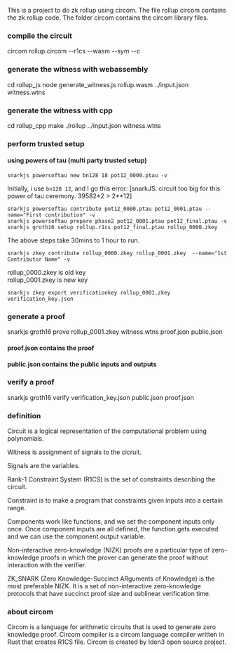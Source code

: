 This is a project to do zk rollup using circom. The file rollup.circom contains the zk rollup code. The folder circom contains the circom library files.

### compile the circuit
circom rollup.circom --r1cs --wasm --sym --c

### generate the witness with webassembly
cd rollup_js
node generate_witness.js rollup.wasm ../input.json witness.wtns

### generate the witness with cpp
cd rollup_cpp
make
./rollup ../input.json witness.wtns

### perform trusted setup 
#### using powers of tau (multi party trusted setup)
```
snarkjs powersoftau new bn128 18 pot12_0000.ptau -v
```
Initially, i use `bn128 12`, and I go this error:
[snarkJS: circuit too big for this power of tau ceremony. 39582*2 > 2**12]
```
snarkjs powersoftau contribute pot12_0000.ptau pot12_0001.ptau --name="First contribution" -v
snarkjs powersoftau prepare phase2 pot12_0001.ptau pot12_final.ptau -v
snarkjs groth16 setup rollup.r1cs pot12_final.ptau rollup_0000.zkey
```
The above steps take 30mins to 1 hour to run.

```
snarkjs zkey contribute rollup_0000.zkey rollup_0001.zkey  --name="1st Contributor Name" -v
```
rollup_0000.zkey is old key  
rollup_0001.zkey is new key
```
snarkjs zkey export verificationkey rollup_0001.zkey verification_key.json
```
### generate a proof
snarkjs groth16 prove rollup_0001.zkey witness.wtns proof.json public.json
#### proof.json contains the proof
#### public.json contains the public inputs and outputs

### verify a proof
snarkjs groth16 verify verification_key.json public.json proof.json

### definition
Circuit is a logical representation of the computational problem using polynomials.  

Witness is assignment of signals to the cicruit.  

Signals are the variables.  

Rank-1 Constraint System (R1CS) is the set of constraints describing the circuit.  

Constraint is to make a program  that constraints given inputs into a certain range.

Components work like functions, and we set the component inputs only once. Once component inputs are all defined, the function gets executed and we can use the component output variable.

Non-interactive zero-knowledge (NIZK) proofs are a particular type of zero-knowledge proofs in which the prover can generate the proof without interaction with the verifier.  

ZK_SNARK (Zero Knowledge-Succinct ARguments of Knowledge) is the most preferable NIZK. It is a set of non-interactive zero-knowledge protocols that have succinct proof size and sublinear verification time.  

### about circom
Circom is a language for arithmetic circuits  that is used to generate zero knowledge proof. Circom compiler is a circom language compiler written in Rust that creates R1CS file. Circom is created by Iden3 open source project.
  